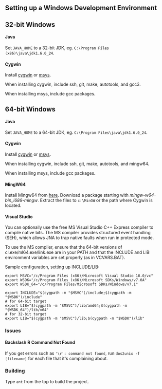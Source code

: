 ## Setting up a Windows Development Environment

32-bit Windows
--------------

#### Java

Set `JAVA_HOME` to a 32-bit JDK, eg. `C:\Program Files (x86)\java\jdk1.6.0_24`. 

#### Cygwin

Install [cygwin](http://www.cygwin.com/) or [msys](http://mingw.org/wiki/msys).

When installing cygwin, include ssh, git, make, autotools, and gcc3.

When installing msys, include gcc packages. 

64-bit Windows
--------------

#### Java

Set `JAVA_HOME` to a 64-bit JDK, eg. `C:\Program Files\java\jdk1.6.0_24`. 

#### Cygwin

Install [cygwin](http://www.cygwin.com/) or [msys](http://mingw.org/wiki/msys).

When installing cygwin, include ssh, git, make, autotools, and mingw64. 

When installing msys, include gcc packages. 

#### MingW64

Install Mingw64 from [here](http://sourceforge.net/projects/mingw-w64/files/Toolchains%20targetting%20Win64/Automated%20Builds/).
Download a package starting with *mingw-w64-bin_i686-mingw*. Extract the files to `c:\MinGW`
or the path where Cygwin is located.

#### Visual Studio

You can optionally use the free MS Visual Studio C++ Express compiler to compile
native bits. The MS compiler provides structured event handling (SEH),
which allows JNA to trap native faults when run in protected mode.

To use the MS compiler, ensure that the 64-bit versions of
cl.exe/ml64.exe/link.exe are in your PATH and that the INCLUDE and LIB
environment variables are set properly (as in VCVARS.BAT). 

Sample configuration, setting up INCLUDE/LIB:

``` shell
export MSVC="/c/Program Files (x86)/Microsoft Visual Studio 10.0/vc"
export WSDK="/c/Program Files (x86)/Microsoft SDKs/Windows/v7.0A"
export WSDK_64="/c/Program Files/Microsoft SDKs/Windows/v7.1"

export INCLUDE="$(cygpath -m "$MSVC")/include;$(cygpath -m "$WSDK")/include"
# for 64-bit target
export LIB="$(cygpath -m "$MSVC")/lib/amd64;$(cygpath -m "$WSDK_64")/lib/x64"
# for 32-bit target
export LIB="$(cygpath -m "$MSVC")/lib;$(cygpath -m "$WSDK")/lib"
```

### Issues

#### Backslash R Command Not Found

If you get errors such as `'\r': command not found`, run `dos2unix -f [filename]`
for each file that it's complaining about.

### Building

Type `ant` from the top to build the project.
